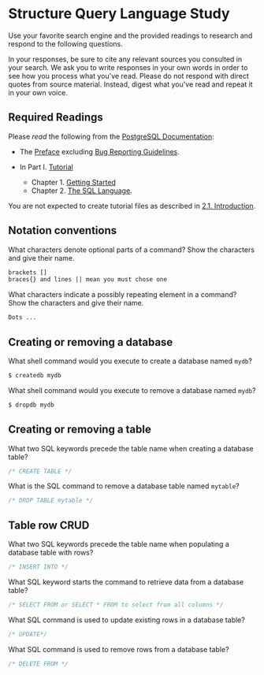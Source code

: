 # Structure Query Language Study

Use your favorite search engine and the provided readings to research and
respond to the following questions.

In your responses, be sure to cite any relevant sources you consulted in your
search. We ask you to write responses in your own words in order to see how you
process what you've read. Please do not respond with direct quotes from source
material. Instead, digest what you've read and repeat it in your own voice.

## Required Readings

Please _read_ the following from the [PostgreSQL
Documentation](http://www.postgresql.org/docs/9.5/static/index.html):

-   The [Preface](http://www.postgresql.org/docs/9.5/static/preface.html)
excluding [Bug Reporting
Guidelines](http://www.postgresql.org/docs/9.5/static/bug-reporting.html).
-   In Part I. [Tutorial](http://www.postgresql.org/docs/9.5/static/tutorial.html)

    -   Chapter 1. [Getting Started](http://www.postgresql.org/docs/9.5/static/tutorial-start.html)
    -   Chapter 2. [The SQL Language](http://www.postgresql.org/docs/9.5/static/tutorial-sql.html).

You are not expected to create tutorial files as described in [2.1.
Introduction](http://www.postgresql.org/docs/9.5/static/tutorial-sql-intro.html).

## Notation conventions

What characters denote optional parts of a command?
Show the characters and give their name.

```md
brackets []
braces{} and lines || mean you must chose one
```

What characters indicate a possibly repeating element in a command?
Show the characters and give their name.

```md
Dots ...
```

## Creating or removing a database

What shell command would you execute to create a database named `mydb`?

```sh
$ createdb mydb
```

What shell command would you execute to remove a database named `mydb`?

```sh
$ dropdb mydb
```

## Creating or removing a table

What two SQL keywords precede the table name when creating a database table?

```sql
/* CREATE TABLE */
```

What is the SQL command to remove a database table named `mytable`?

```sql
/* DROP TABLE mytable */
```

## Table row CRUD

What two SQL keywords precede the table name when populating
a database table with rows?

```sql
/* INSERT INTO */
```

What SQL keyword starts the command to retrieve data from a database table?

```sql
/* SELECT FROM or SELECT * FROM to select from all columns */
```

What SQL command is used to update existing rows in a database table?

```sql
/* UPDATE*/
```

What SQL command is used to remove rows from a database table?

```sql
/* DELETE FROM */
```

